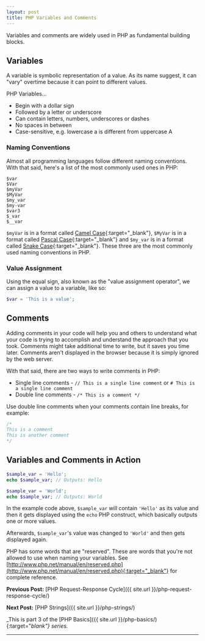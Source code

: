 ```yaml
---
layout: post
title: PHP Variables and Comments
---
```


Variables and comments are widely used in PHP as fundamental building blocks.

## Variables

A variable is symbolic representation of a value. As its name suggest, it can "vary" overtime because it can point to different values.

PHP Variables...

+ Begin with a dollar sign
+ Followed by a letter or underscore
+ Can contain letters, numbers, underscores or dashes
+ No spaces in between
+ Case-sensitive, e.g. lowercase a is different from uppercase A

### Naming Conventions

Almost all programming languages follow different naming conventions. With that said, here's a list of the most commonly used ones in PHP:

```
$var
$Var
$myVar
$MyVar
$my_var
$my-var
$var3
$_var
$__var
```

`$myVar` is in a format called [Camel Case](https://en.wikipedia.org/wiki/Camel_case){:target="_blank"}, `$MyVar` is in a format called [Pascal Case](http://wiki.c2.com/?PascalCase){:target="_blank"} and `$my_var` is in a format called [Snake Case](https://en.wikipedia.org/wiki/Snake_case){:target="_blank"}. These three are the most commonly used naming conventions in PHP.

### Value Assignment

Using the equal sign, also known as the "value assignment operator", we can assign a value to a variable, like so:

```php
$var = 'This is a value';
```

## Comments

Adding comments in your code will help you and others to understand what your code is trying to accomplish and understand the approach that you took. Comments might take additional time to write, but it saves you time later. Comments aren't displayed in the browser because it is simply ignored by the web server.

With that said, there are two ways to write comments in PHP:

+ Single line comments - `// This is a single line comment` or `# This is a single line comment`
+ Double line comments - `/* This is a comment */`

Use double line comments when your comments contain line breaks, for example:

```php
/*
This is a comment
This is another comment
*/
```

## Variables and Comments in Action

```php
$sample_var = 'Hello';
echo $sample_var; // Outputs: Hello

$sample_var = 'World';
echo $sample_var; // Outputs: World
```

In the example code above, `$sample_var` will contain `'Hello'` as its value and then it gets displayed using the `echo` PHP construct, which basically outputs one or more values.

Afterwards, `$sample_var`'s value was changed to `'World'` and then gets displayed again.

PHP has some words that are "reserved". These are words that you're not allowed to use when naming your variables. See [http://www.php.net/manual/en/reserved.php](http://www.php.net/manual/en/reserved.php){:target="_blank"} for complete reference.

**Previous Post:** [PHP Request-Response Cycle]({{ site.url }}/php-request-response-cycle/)

**Next Post:** [PHP Strings]({{ site.url }}/php-strings/)

_This is part 3 of the [PHP Basics]({{ site.url }}/php-basics/){:target="_blank"} series._

---
